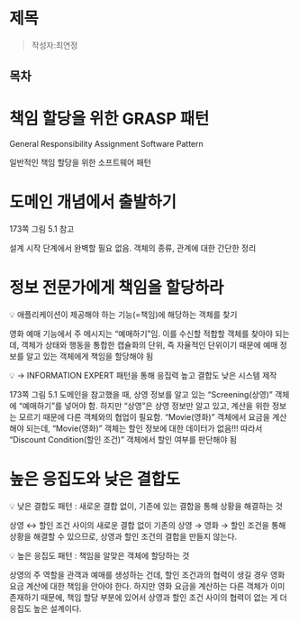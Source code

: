# 제목

> 작성자:최연정

## 목차
# 책임 할당을 위한 GRASP 패턴

General Responsibility Assignment Software Pattern

일반적인 책임 할당을 위한 소프트웨어 패턴

# 도메인 개념에서 출발하기

173쪽 그림 5.1 참고

설계 시작 단계에서 완벽할 필요 없음. 객체의 종류, 관계에 대한 간단한 정리

# 정보 전문가에게 책임을 할당하라

<aside>
💡 애플리케이션이 제공해야 하는 기능(=책임)에 해당하는 객체를 찾기

</aside>

영화 예매 기능에서 주 메시지는 “예매하기”임. 이를 수신할 적합할 객체를 찾아야 되는데, 객체가 상태와 행동을 통합한 캡슐화의 단위, 즉 자율적인 단위이기 때문에 예매 정보를 알고 있는 객체에게 책임을 할당해야 됨

<aside>
💡 → INFORMATION EXPERT 패턴을 통해 응집력 높고 결합도 낮은 시스템 제작

</aside>

173쪽 그림 5.1 도메인을 참고했을 때, 상영 정보를 알고 있는 “Screening(상영)” 객체에 “예매하기”를 넣어야 함. 하지만 “상영”은 상영 정보만 알고 있고, 계산을 위한 정보는 모르기 때문에 다른 객체와의 협업이 필요함. “Movie(영화)” 객체에서 요금을 계산해야 되는데, “Movie(영화)” 객체는 할인 정보에 대한 데이터가 없음!!! 따라서 “Discount Condition(할인 조건)” 객체에서 할인 여부를 판단해야 됨

# 높은 응집도와 낮은 결합도

<aside>
💡 낮은 결합도 패턴 : 새로운 결합 없이, 기존에 있는 결합을 통해 상황을 해결하는 것

</aside>

상영 ↔ 할인 조건 사이의 새로운 결합 없이 기존의 상영 → 영화 → 할인 조건을 통해 상황을 해결할 수 있으므로, 상영과 할인 조건의 결합을 만들지 않는다.

<aside>
💡 높은 응집도 패턴 : 책임을 알맞은 객체에 할당하는 것

</aside>

상영의 주 역할을 관객과 예매를 생성하는 건데, 할인 조건과의 협력이 생길 경우 영화 요금 계산에 대한 책임을 안아야 한다. 하지만 영화 요금을 계산하는 다른 객체가 이미 존재하기 때문에, 책임 할당 부분에 있어서 상영과 할인 조건 사이의 협력이 없는 게 더 응집도 높은 설계이다.
